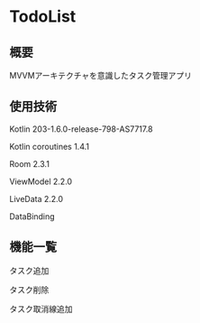 # TodoList
## 概要
MVVMアーキテクチャを意識したタスク管理アプリ
## 使用技術
Kotlin 203-1.6.0-release-798-AS7717.8

Kotlin coroutines 1.4.1

Room 2.3.1

ViewModel 2.2.0

LiveData 2.2.0

DataBinding

## 機能一覧
タスク追加

タスク削除

タスク取消線追加


